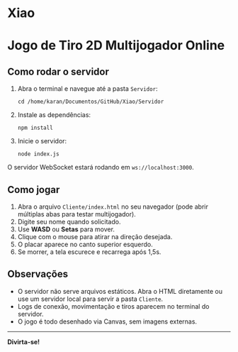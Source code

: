 # Xiao

# Jogo de Tiro 2D Multijogador Online

## Como rodar o servidor

1. Abra o terminal e navegue até a pasta `Servidor`:
   ```fish
   cd /home/karan/Documentos/GitHub/Xiao/Servidor
   ```
2. Instale as dependências:
   ```fish
   npm install
   ```
3. Inicie o servidor:
   ```fish
   node index.js
   ```

O servidor WebSocket estará rodando em `ws://localhost:3000`.

## Como jogar

1. Abra o arquivo `Cliente/index.html` no seu navegador (pode abrir múltiplas abas para testar multijogador).
2. Digite seu nome quando solicitado.
3. Use **WASD** ou **Setas** para mover.
4. Clique com o mouse para atirar na direção desejada.
5. O placar aparece no canto superior esquerdo.
6. Se morrer, a tela escurece e recarrega após 1,5s.

## Observações
- O servidor não serve arquivos estáticos. Abra o HTML diretamente ou use um servidor local para servir a pasta `Cliente`.
- Logs de conexão, movimentação e tiros aparecem no terminal do servidor.
- O jogo é todo desenhado via Canvas, sem imagens externas.

---

**Divirta-se!**

